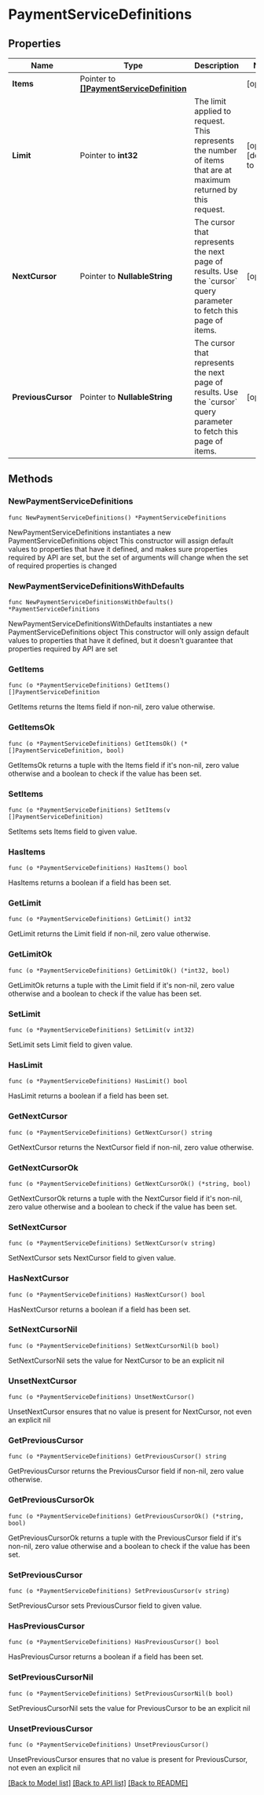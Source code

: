 # PaymentServiceDefinitions

## Properties

Name | Type | Description | Notes
------------ | ------------- | ------------- | -------------
**Items** | Pointer to [**[]PaymentServiceDefinition**](PaymentServiceDefinition.md) |  | [optional] 
**Limit** | Pointer to **int32** | The limit applied to request. This represents the number of items that are at maximum returned by this request. | [optional] [default to 20]
**NextCursor** | Pointer to **NullableString** | The cursor that represents the next page of results. Use the &#x60;cursor&#x60; query parameter to fetch this page of items. | [optional] 
**PreviousCursor** | Pointer to **NullableString** | The cursor that represents the next page of results. Use the &#x60;cursor&#x60; query parameter to fetch this page of items. | [optional] 

## Methods

### NewPaymentServiceDefinitions

`func NewPaymentServiceDefinitions() *PaymentServiceDefinitions`

NewPaymentServiceDefinitions instantiates a new PaymentServiceDefinitions object
This constructor will assign default values to properties that have it defined,
and makes sure properties required by API are set, but the set of arguments
will change when the set of required properties is changed

### NewPaymentServiceDefinitionsWithDefaults

`func NewPaymentServiceDefinitionsWithDefaults() *PaymentServiceDefinitions`

NewPaymentServiceDefinitionsWithDefaults instantiates a new PaymentServiceDefinitions object
This constructor will only assign default values to properties that have it defined,
but it doesn't guarantee that properties required by API are set

### GetItems

`func (o *PaymentServiceDefinitions) GetItems() []PaymentServiceDefinition`

GetItems returns the Items field if non-nil, zero value otherwise.

### GetItemsOk

`func (o *PaymentServiceDefinitions) GetItemsOk() (*[]PaymentServiceDefinition, bool)`

GetItemsOk returns a tuple with the Items field if it's non-nil, zero value otherwise
and a boolean to check if the value has been set.

### SetItems

`func (o *PaymentServiceDefinitions) SetItems(v []PaymentServiceDefinition)`

SetItems sets Items field to given value.

### HasItems

`func (o *PaymentServiceDefinitions) HasItems() bool`

HasItems returns a boolean if a field has been set.

### GetLimit

`func (o *PaymentServiceDefinitions) GetLimit() int32`

GetLimit returns the Limit field if non-nil, zero value otherwise.

### GetLimitOk

`func (o *PaymentServiceDefinitions) GetLimitOk() (*int32, bool)`

GetLimitOk returns a tuple with the Limit field if it's non-nil, zero value otherwise
and a boolean to check if the value has been set.

### SetLimit

`func (o *PaymentServiceDefinitions) SetLimit(v int32)`

SetLimit sets Limit field to given value.

### HasLimit

`func (o *PaymentServiceDefinitions) HasLimit() bool`

HasLimit returns a boolean if a field has been set.

### GetNextCursor

`func (o *PaymentServiceDefinitions) GetNextCursor() string`

GetNextCursor returns the NextCursor field if non-nil, zero value otherwise.

### GetNextCursorOk

`func (o *PaymentServiceDefinitions) GetNextCursorOk() (*string, bool)`

GetNextCursorOk returns a tuple with the NextCursor field if it's non-nil, zero value otherwise
and a boolean to check if the value has been set.

### SetNextCursor

`func (o *PaymentServiceDefinitions) SetNextCursor(v string)`

SetNextCursor sets NextCursor field to given value.

### HasNextCursor

`func (o *PaymentServiceDefinitions) HasNextCursor() bool`

HasNextCursor returns a boolean if a field has been set.

### SetNextCursorNil

`func (o *PaymentServiceDefinitions) SetNextCursorNil(b bool)`

 SetNextCursorNil sets the value for NextCursor to be an explicit nil

### UnsetNextCursor
`func (o *PaymentServiceDefinitions) UnsetNextCursor()`

UnsetNextCursor ensures that no value is present for NextCursor, not even an explicit nil
### GetPreviousCursor

`func (o *PaymentServiceDefinitions) GetPreviousCursor() string`

GetPreviousCursor returns the PreviousCursor field if non-nil, zero value otherwise.

### GetPreviousCursorOk

`func (o *PaymentServiceDefinitions) GetPreviousCursorOk() (*string, bool)`

GetPreviousCursorOk returns a tuple with the PreviousCursor field if it's non-nil, zero value otherwise
and a boolean to check if the value has been set.

### SetPreviousCursor

`func (o *PaymentServiceDefinitions) SetPreviousCursor(v string)`

SetPreviousCursor sets PreviousCursor field to given value.

### HasPreviousCursor

`func (o *PaymentServiceDefinitions) HasPreviousCursor() bool`

HasPreviousCursor returns a boolean if a field has been set.

### SetPreviousCursorNil

`func (o *PaymentServiceDefinitions) SetPreviousCursorNil(b bool)`

 SetPreviousCursorNil sets the value for PreviousCursor to be an explicit nil

### UnsetPreviousCursor
`func (o *PaymentServiceDefinitions) UnsetPreviousCursor()`

UnsetPreviousCursor ensures that no value is present for PreviousCursor, not even an explicit nil

[[Back to Model list]](../README.md#documentation-for-models) [[Back to API list]](../README.md#documentation-for-api-endpoints) [[Back to README]](../README.md)


